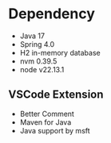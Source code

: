 # Dependency

-   Java 17
-   Spring 4.0
-   H2 in-memory database
-   nvm 0.39.5
-   node v22.13.1
  
## VSCode Extension

-   Better Comment
-   Maven for Java
-   Java support by msft